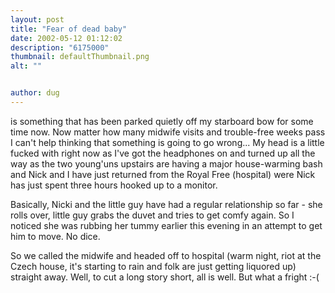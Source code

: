 ```yaml
---
layout: post
title: "Fear of dead baby"
date: 2002-05-12 01:12:02
description: "6175000"
thumbnail: defaultThumbnail.png
alt: ""


author: dug
---
```


<p>is something that has been parked quietly off my starboard bow for some time now. Now matter how many midwife visits and trouble-free weeks pass I can't help thinking that something is going to go wrong... My head is a little fucked with right now as I've got the headphones on and turned up all the way as the two young'uns upstairs are having a major house-warming bash and Nick and I have just returned from the Royal Free (hospital) were Nick has just spent three hours hooked up to a monitor.</p>

<p>Basically, Nicki and the little guy have had a regular relationship so far - she rolls over, little guy grabs the duvet and tries to get comfy again. So I noticed she was rubbing her tummy earlier this evening in an attempt to get him to move. No dice.</p>

<p>So we called the midwife and headed off to hospital (warm night, riot at the Czech house, it's starting to rain and folk are just getting liquored up) straight away. Well, to cut a long story short, all is well. But what a fright :-(</p>
